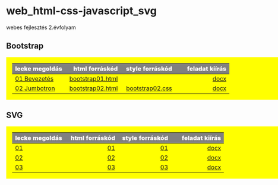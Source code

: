 # web_html-css-javascript_svg

webes fejlesztés 2.évfolyam

<style>
table {
    padding: 1rem;
    background: yellow;
    min-width: 96vw;
}
    
table td {
    width: 25%;
}
    
table th {
    color: snow;
    background: gray;
    font-weight: 900;
    word-wrap: break-word;
}
</style>
  
## Bootstrap

| lecke megoldás | html forráskód | style forráskód | feladat kiírás|
|:--- | ---: | ---:| ---:|
| [01 Bevezetés](Bootstrap/01%2Bevezetes/Proba/bootstrap01.html) | [bootstrap01.html](https://github.com/b6sics/web_html-css-javascript_svg/blob/master/Bootstrap/01%20Bevezetes/Proba/bootstrap01.html) | | [docx](Bootstrap/01%2Bevezetes/bootstrap01%2Bevezetes.docx) |
| [02 Jumbotron](Bootstrap/02%20Fizu.hu%201%20Jumbotron/Jumbotron/bootstrap02.html) | [bootstrap02.html](https://github.com/b6sics/web_html-css-javascript_svg/blob/master/Bootstrap/02%20Fizu.hu%201%20Jumbotron/Jumbotron/bootstrap02.html) | [bootstrap02.css](https://github.com/b6sics/web_html-css-javascript_svg/blob/master/Bootstrap/02%20Fizu.hu%201%20Jumbotron/Jumbotron/bootstrap02.css) | [docx](Bootstrap/02%20Fizu.hu%201%20Jumbotron/bootstrap02%20Fizu%201%20Jumbotron.docx) |
    
## SVG

| lecke megoldás | html forráskód | style forráskód | feladat kiírás|
|:--- | ---: | ---:| ---:|
| [01]() | [01]() | [01]() | [docx]() |
| [02]() | [02]() | [02]() | [docx]() |
| [03]() | [03]() | [03]() | [docx]() |

